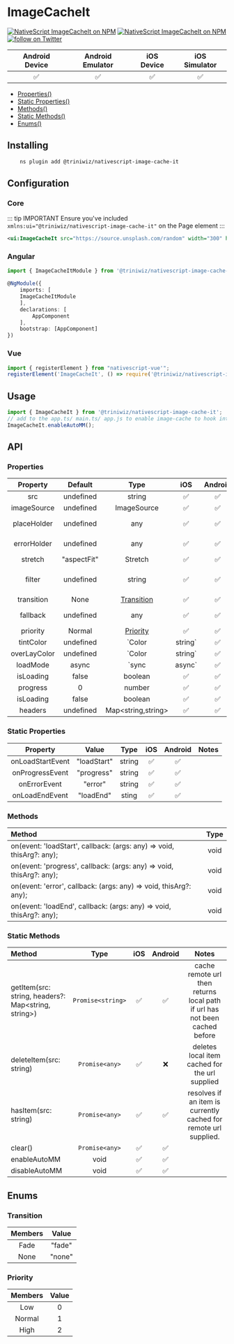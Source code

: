# ImageCacheIt

<p>
<a href="https://www.npmjs.com/package/@triniwiz/nativescript-image-cache-it">
<img src="https://img.shields.io/npm/v/@triniwiz/nativescript-image-cache-it.svg?style=for-the-badge"
            alt="NativeScript ImageCacheIt on NPM"/></a>

<a href="https://www.npmjs.com/package/@triniwiz/nativescript-image-cache-it">
<img src="https://img.shields.io/npm/dt/@triniwiz/nativescript-image-cache-it.svg?style=for-the-badge&label=npm%20downloads&" alt="NativeScript ImageCacheIt on NPM"></a>

<a href="https://twitter.com/intent/follow?screen_name=triniwiz">
<img src="https://img.shields.io/twitter/follow/triniwiz?style=style=for-the-badge&logo=twitter" alt="follow on Twitter"></a>
</p>
 

|   Android Device  |   Android Emulator    |   iOS Device  |   iOS Simulator   |
| :-------------:     |:-------------:        |:-------------:| :-----:            |
| :white_check_mark:|:white_check_mark:     |:white_check_mark:|    :white_check_mark:| 

- [Properties()](image-cache-it.md#properties)
- [Static Properties()](image-cache-it.md#static-properties)
- [Methods()](image-cache-it.md#methods)
- [Static Methods()](image-cache-it.md#static-methods)
- [Enums()](image-cache-it.md#enums)


## Installing 

```bash
    ns plugin add @triniwiz/nativescript-image-cache-it
```

## Configuration

### Core

::: tip IMPORTANT
Ensure you've included `xmlns:ui="@triniwiz/nativescript-image-cache-it"` on the
Page element
:::

```xml
<ui:ImageCacheIt src="https://source.unsplash.com/random" width="300" height="300"/>
```

### Angular

```ts
import { ImageCacheItModule } from '@triniwiz/nativescript-image-cache-it/angular';

@NgModule({
    imports: [
    ImageCacheItModule
    ],
    declarations: [
        AppComponent
    ],
    bootstrap: [AppComponent]
})
```

### Vue

```ts
import { registerElement } from "nativescript-vue'";
registerElement('ImageCacheIt', () => require('@triniwiz/nativescript-image-cache-it').ImageCacheIt);
```


## Usage

```ts
import { ImageCacheIt } from '@triniwiz/nativescript-image-cache-it';
// add to the app.ts/ main.ts/ app.js to enable image-cache to hook into the device's lowmemory events
ImageCacheIt.enableAutoMM();
```

## API

### Properties

|   Property  |   Default    |   Type  |   iOS  | Android | Notes |
| :-------------:|:-------------: |:-------------:| :-----:| :-----:| :-----:|
| src | undefined    | string | :white_check_mark: | :white_check_mark: | |
| imageSource | undefined    | ImageSource | :white_check_mark: | :white_check_mark: | |
| placeHolder | undefined    | any | :white_check_mark: | :white_check_mark: | `local url | platform asset` |
| errorHolder | undefined    | any | :white_check_mark: | :white_check_mark: | `local url | platform asset` |
| stretch | "aspectFit"    | Stretch | :white_check_mark: | :white_check_mark: |  |
| filter | undefined    | string | :white_check_mark: | :white_check_mark: | [Web Filters :tada:](https://developer.mozilla.org/en-US/docs/Web/CSS/filter) |
| transition |  None  | [Transition](image-cache-it.md#transition) | :white_check_mark: | :white_check_mark: | |
| fallback | undefined    | any | :white_check_mark: | :white_check_mark: | `local url | platform asset` |
| priority | Normal    | [Priority](image-cache-it.md#priority) | :white_check_mark: | :white_check_mark: |  |
| tintColor | undefined   | `Color | string` | :white_check_mark: | :white_check_mark: |  |
| overLayColor | undefined   | `Color | string` | :white_check_mark: | :white_check_mark: |  |
| loadMode | async   | `sync | async` | :white_check_mark: | :white_check_mark: |  |
| isLoading | false   | boolean | :white_check_mark: | :white_check_mark: |  |
| progress | 0   | number | :white_check_mark: | :white_check_mark: |  |
| isLoading | false   | boolean | :white_check_mark: | :white_check_mark: |  |
| headers | undefined   | Map<string,string> | :white_check_mark: | :white_check_mark: |  |

### Static Properties

|   Property  |   Value    |   Type  |   iOS  | Android | Notes |
| :-------------:|:-------------: |:-------------:| :-----:| :-----:| :-----:|
| onLoadStartEvent | "loadStart"    | string | :white_check_mark: | :white_check_mark: | |
| onProgressEvent | "progress"    | string | :white_check_mark: | :white_check_mark: | |
| onErrorEvent | "error"    | string | :white_check_mark: | :white_check_mark: |  |
| onLoadEndEvent | "loadEnd"    | sting | :white_check_mark: | :white_check_mark: |  |


### Methods

| Method    | Type  |
| :---     |:---: |
| on(event: 'loadStart', callback: (args: any) => void, thisArg?: any);   | void|
| on(event: 'progress', callback: (args: any) => void, thisArg?: any);   |void  |
| on(event: 'error', callback: (args: any) => void, thisArg?: any);   | void|
| on(event: 'loadEnd', callback: (args: any) => void, thisArg?: any);  |void  |


### Static Methods

| Method    | Type  |    iOS  | Android |  Notes |
| :---      |:---:  | :---:  | :---:  | :---: |
| getItem(src: string, headers?: Map<string, string>)   | `Promise<string>` | :white_check_mark:  | :white_check_mark: | cache remote url then returns local path if url has not been cached before |
| deleteItem(src: string)   | `Promise<any>` | :white_check_mark:  | :x: | deletes local item cached for the url supplied |
| hasItem(src: string)   | `Promise<any>` | :white_check_mark:  | :white_check_mark: | resolves if an item is currently cached for remote url supplied. |
| clear()   | `Promise<any>` | :white_check_mark:  | :white_check_mark: |  |
| enableAutoMM   | void| :white_check_mark:  | :white_check_mark: |  |
| disableAutoMM   | void| :white_check_mark:  | :white_check_mark: |  |

## Enums

### Transition

| Members | Value           |
| :---:   | :---:           |
| Fade     | "fade" |
| None      | "none"  |

### Priority

| Members | Value           |
| :---:   | :---:           |
| Low     | 0 |
| Normal      | 1  |
| High      | 2  |
